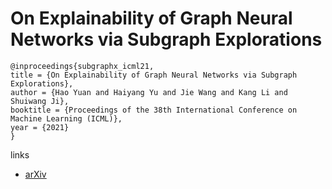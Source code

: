 # On Explainability of Graph Neural Networks via Subgraph Explorations

```
@inproceedings{subgraphx_icml21,
title = {On Explainability of Graph Neural Networks via Subgraph Explorations},
author = {Hao Yuan and Haiyang Yu and Jie Wang and Kang Li and Shuiwang Ji},
booktitle = {Proceedings of the 38th International Conference on Machine Learning (ICML)},
year = {2021}
}
```

links
- [arXiv](https://arxiv.org/abs/2102.05152)
